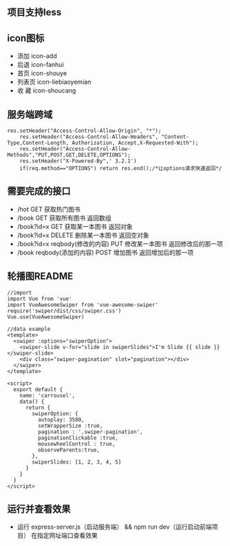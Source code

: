 ## 项目支持less
## icon图标
- 添加
  icon-add
- 后退
  icon-fanhui
- 首页
  icon-shouye
- 列表页
  icon-liebiaoyemian
- 收 藏
  icon-shoucang

## 服务端跨域
```
res.setHeader("Access-Control-Allow-Origin", "*");
    res.setHeader("Access-Control-Allow-Headers", "Content-Type,Content-Length, Authorization, Accept,X-Requested-With");
    res.setHeader("Access-Control-Allow-Methods","PUT,POST,GET,DELETE,OPTIONS");
    res.setHeader("X-Powered-By",' 3.2.1')
    if(req.method=="OPTIONS") return res.end();/*让options请求快速返回*/
```


## 需要完成的接口
- /hot GET 获取热门图书
- /book GET 获取所有图书 返回数组
- /book?id=x GET 获取某一本图书 返回对象
- /book?id=x DELETE 删除某一本图书 返回空对象
- /book?id=x reqbody(修改的内容) PUT 修改某一本图书 返回修改后的那一项
- /book reqbody(添加的内容) POST 增加图书 返回增加后的那一项


## 轮播图README
```
//import
import Vue from 'vue'
import VueAwesomeSwiper from 'vue-awesome-swiper'
require('swiper/dist/css/swiper.css')
Vue.use(VueAwesomeSwiper)

//data example
<template>
  <swiper :options="swiperOption">
    <swiper-slide v-for="slide in swiperSlides">I'm Slide {{ slide }}</swiper-slide>
    <div class="swiper-pagination" slot="pagination"></div>
  </swiper>
</template>

<script>
  export default {
    name: 'carrousel',
    data() {
      return {
        swiperOption: {
          autoplay: 3500,
          setWrapperSize :true,
          pagination : '.swiper-pagination',
          paginationClickable :true,
          mousewheelControl : true,
          observeParents:true,
        },
        swiperSlides: [1, 2, 3, 4, 5]
      }
    }
  }
</script>
```
## 运行并查看效果
- 运行 express-server.js（启动服务端） && npm run dev（运行启动前端项目）   在指定网址端口查看效果

